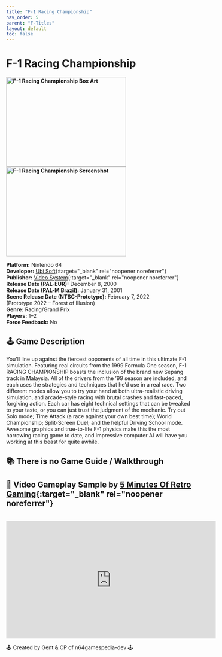 ```yaml
---
title: "F-1 Racing Championship"
nav_order: 5
parent: "F-Titles"
layout: default
toc: false
---
```


# F-1 Racing Championship

<b>
<img src="https://images.launchbox-app.com/30dd4698-1e24-4de6-8c91-bdd7c4f83254.png" alt="F-1 Racing Championship Box Art" width="320" height="240" />
<img src="https://images.launchbox-app.com/1bb9a4fd-8c5a-472c-8227-009a825ff789.png" alt="F-1 Racing Championship Screenshot" width="320" height="240" />
</b>

**Platform:** Nintendo 64  
**Developer:** [Ubi Soft](https://en.wikipedia.org/wiki/Ubisoft){:target="_blank" rel="noopener noreferrer"}  
**Publisher:** [Video System](https://www.mobygames.com/company/video-system-co-ltd){:target="_blank" rel="noopener noreferrer"}  
**Release Date (PAL-EUR):** December 8, 2000  
**Release Date (PAL-M Brazil):** January 31, 2001  
**Scene Release Date (NTSC-Prototype):** February 7, 2022  
(Prototype 2022 – Forest of Illusion)  
**Genre:** Racing/Grand Prix  
**Players:** 1–2  
**Force Feedback:** No

## 🕹️ Game Description
You'll line up against the fiercest opponents of all time in this ultimate F-1 simulation. Featuring real circuits from the 1999 Formula One season, F-1 RACING CHAMPIONSHIP boasts the inclusion of the brand new Sepang track in Malaysia. All of the drivers from the ’99 season are included, and each uses the strategies and techniques that he’d use in a real race. Two different modes allow you to try your hand at both ultra-realistic driving simulation, and arcade-style racing with brutal crashes and fast-paced, forgiving action. Each car has eight technical settings that can be tweaked to your taste, or you can just trust the judgment of the mechanic. Try out Solo mode; Time Attack (a race against your own best time); World Championship; Split-Screen Duel; and the helpful Driving School mode. Awesome graphics and true-to-life F-1 physics make this the most harrowing racing game to date, and impressive computer AI will have you working at this beast for quite awhile.

## 📚 There is no Game Guide / Walkthrough

## 🎥 Video Gameplay Sample by [5 Minutes Of Retro Gaming](https://www.youtube.com/channel/UC8epFon0d4r3lyKqNnFFSGQ){:target="_blank" rel="noopener noreferrer"}
<br />  
<iframe width="560" height="315" src="https://www.youtube.com/embed/HvbOIBGNu4g" title="F-1 Racing Championship Gameplay" frameborder="0" allowfullscreen></iframe>

🕹️ Created by Gent & CP of n64gamespedia-dev 🕹️

<!-- Vault Format: n64gamespedia-dev -->
<!-- Protocol Source: _vault-specs/format-protocol.md -->
